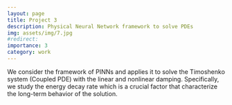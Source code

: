 ```yaml
---
layout: page
title: Project 3
description: Physical Neural Network framework to solve PDEs
img: assets/img/7.jpg
#redirect: 
importance: 3
category: work
---
```

We consider the framework of PINNs and applies it to solve the Timoshenko system (Coupled PDE) with the linear and nonlinear damping. Specifically, we study the energy decay rate which is a crucial factor that characterize the long-term behavior of the solution.
